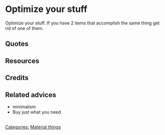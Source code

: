 # Optimize your stuff

Optimize your stuff. If you have 2 items that accomplish the same thing get rid of one of them.

## Quotes

## Resources

## Credits

## Related advices

- minimalism
- Buy just what you need

<br/>[Categories:](../Categories/index.md) [Material things](../Categories/Material%20things.md)